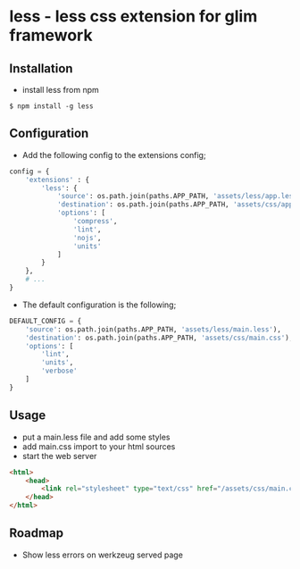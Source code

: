 less - less css extension for glim framework
============================================

Installation
------------
- install less from npm
```
$ npm install -g less
```

Configuration
-------------
- Add the following config to the extensions config;
```python
config = {
	'extensions' : {
		'less': {
            'source': os.path.join(paths.APP_PATH, 'assets/less/app.less'),
            'destination': os.path.join(paths.APP_PATH, 'assets/css/app.css'),
            'options': [
                'compress',
                'lint',
                'nojs',
                'units'
            ]
        }
    },
	# ...
}
```

- The default configuration is the following;
```python
DEFAULT_CONFIG = {
    'source': os.path.join(paths.APP_PATH, 'assets/less/main.less'),
    'destination': os.path.join(paths.APP_PATH, 'assets/css/main.css'),
    'options': [
        'lint',
        'units',
        'verbose'
    ]
}
```

Usage
-----
- put a main.less file and add some styles
- add main.css import to your html sources
- start the web server
```html
<html>
    <head>
        <link rel="stylesheet" type="text/css" href="/assets/css/main.css">
    </head>
</html>
```

Roadmap
-------
- Show less errors on werkzeug served page

